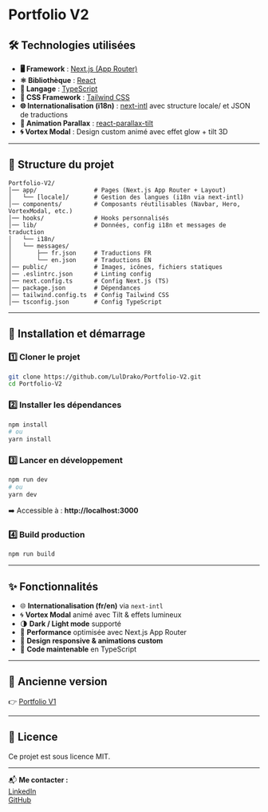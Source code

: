 # Portfolio V2

## 🛠️ Technologies utilisées

- **🖥️ Framework** : [Next.js (App Router)](https://nextjs.org/)
- **⚛️ Bibliothèque** : [React](https://react.dev/)
- **📘 Langage** : [TypeScript](https://www.typescriptlang.org/)
- **🎨 CSS Framework** : [Tailwind CSS](https://tailwindcss.com/)
- **🌐 Internationalisation (i18n)** : [next-intl](https://next-intl-docs.vercel.app/) avec structure locale/ et JSON de traductions
- **🌈 Animation Parallax** : [react-parallax-tilt](https://www.npmjs.com/package/react-parallax-tilt)
- **🌀 Vortex Modal** : Design custom animé avec effet glow + tilt 3D

---

## 📂 Structure du projet

```
Portfolio-V2/
│── app/                # Pages (Next.js App Router + Layout)
│   └── [locale]/       # Gestion des langues (i18n via next-intl)
│── components/         # Composants réutilisables (Navbar, Hero, VortexModal, etc.)
│── hooks/              # Hooks personnalisés
│── lib/                # Données, config i18n et messages de traduction
│   └── i18n/
│   └── messages/
│       ├── fr.json     # Traductions FR
│       └── en.json     # Traductions EN
│── public/             # Images, icônes, fichiers statiques
│── .eslintrc.json      # Linting config
│── next.config.ts      # Config Next.js (TS)
│── package.json        # Dépendances
│── tailwind.config.ts  # Config Tailwind CSS
│── tsconfig.json       # Config TypeScript
```

---

## 🚀 Installation et démarrage

### 1️⃣ Cloner le projet

```bash
git clone https://github.com/LulDrako/Portfolio-V2.git
cd Portfolio-V2
```

### 2️⃣ Installer les dépendances

```bash
npm install
# ou
yarn install
```

### 3️⃣ Lancer en développement

```bash
npm run dev
# ou
yarn dev
```

➡️ Accessible à : **http://localhost:3000**

### 4️⃣ Build production

```bash
npm run build
```

---

## ✨ Fonctionnalités

- 🌐 **Internationalisation (fr/en)** via `next-intl`
- 🌀 **Vortex Modal** animé avec Tilt & effets lumineux
- 🌗 **Dark / Light mode** supporté
- 💨 **Performance** optimisée avec Next.js App Router
- 🎨 **Design responsive & animations custom**
- 🧼 **Code maintenable** en TypeScript

---

## 🔄 Ancienne version

👉 [Portfolio V1](https://luldrako.vercel.app/)

---

## 📜 Licence

Ce projet est sous licence MIT.

---

📬 **Me contacter :**  
[LinkedIn](https://www.linkedin.com/in/karim-feki-18ab66249/)  
[GitHub](https://github.com/LulDrako)
